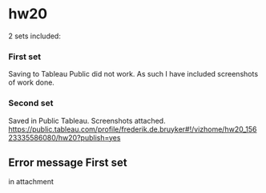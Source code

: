 # hw20
2 sets included:
### First set
Saving to Tableau Public did not work. As such I have included screenshots of work done.

### Second set
Saved in Public Tableau. Screenshots attached.
https://public.tableau.com/profile/frederik.de.bruyker#!/vizhome/hw20_15623335586080/hw20?publish=yes
## Error message First set
in attachment